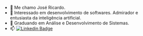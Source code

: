 - 👋 Me chamo José Ricardo.
- 👀 Interessado em desenvolvimento de softwares. Admirador e entusiasta da inteligência artificial.
- 🌱 Graduando em Análise e Desenvolvimento de Sistemas.
- 📫 [![Linkedin Badge](https://img.shields.io/badge/-LinkedIn-blue?style=flat-square&logo=Linkedin&logoColor=white&link=https://www.linkedin.com/in/jos%C3%A9-ricardo-borges-filho-0a7008219)](https://www.linkedin.com/in/jos%C3%A9-ricardo-borges-filho-0a7008219)



<!---
Zezinn/Zezinn is a ✨ special ✨ repository because its `README.md` (this file) appears on your GitHub profile.
You can click the Preview link to take a look at your changes.
--->
